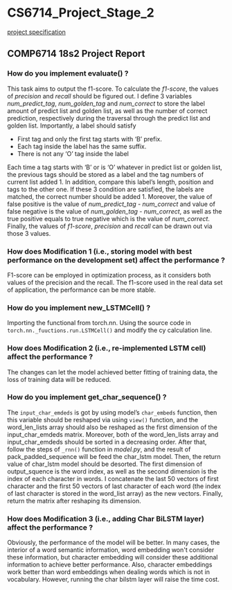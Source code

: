 # CS6714_Project_Stage_2
[project specification](https://github.com/zyjwarlock/CS6714_Project_Stage_2/blob/master/COMP6714%20Project%20Specification%20(stage%202).ipynb) 
## COMP6714 18s2 Project Report

### How do you implement evaluate() ?
This task aims to output the f1-score. To calculate the *f1-score*, the values of *precision* and *recall*
should be figured out. I define 3 variables *num_predict_tag*, *num_golden_tag* and *num_correct* to
store the label amount of predict list and golden list, as well as the number of correct prediction, respectively during the traversal through the predict list and golden list.
Importantly, a label should satisfy
 * First tag and only the first tag starts with ‘B’ prefix. 
 * Each tag inside the label has the same suffix.
 * There is not any ‘O’ tag inside the label
 
Each time a tag starts with ‘B’ or is ‘O’ whatever in predict list or golden list, the previous tags should be stored as a label and the tag numbers of current list added 1. In addition, compare this label’s length, position and tags to the other one. If these 3 condition are satisfied, the labels are matched, the correct number should be added 1.
Moreover, the value of false positive is the value of *num_predict_tag - num_correct* and value of false negative is the value of *num_golden_tag - num_correct*, as well as the true positive equals to true negative which is the value of *num_correct*.
Finally, the values of *f1-score*, *precision* and *recall* can be drawn out via those 3 values.

### How does Modification 1 (i.e., storing model with best performance on the development set) affect the performance ?
F1-score can be employed in optimization process, as it considers both values of the precision and the recall. The f1-score used in the real data set of application, the performance can be more stable.

### How do you implement new_LSTMCell() ?
Importing the functional from torch.nn.
Using the source code in ```torch.nn._fuuctions.run.LSTMCell()``` and modify the cy calculation line.
    
### How does Modification 2 (i.e., re-implemented LSTM cell) affect the performance ?
The changes can let the model achieved better fitting of training data, the loss of training data will be reduced.

### How do you implement get_char_sequence() ?
The ```input_char_emdeds``` is got by using model’s ```char_embeds``` function, then this variable should be reshaped via using ```view()``` function, and the word_len_lists array should also be reshaped as the first dimension of the input_char_emdeds matrix. Moreover, both of the word_len_lists array and input_char_emdeds should be sorted in a decreasing order. After that, follow the steps of ```_rnn()``` function in *model.py*, and the result of pack_padded_sequence will be feed the char_lstm model. Then, the return value of char_lstm model should be desorted. The first dimension of output_squence is the word index, as well as the second dimension is the index of each character
in words. I concatenate the last 50 vectors of first character and the first 50 vectors of last character of each word (the index of last character is stored in the word_list array) as the new vectors. Finally, return the matrix after reshaping its dimension.

### How does Modification 3 (i.e., adding Char BiLSTM layer) affect the performance ?
Obviously, the performance of the model will be better. In many cases, the interior of a word semantic information, word embedding won't consider these information, but character embedding will consider these additional information to achieve better performance. Also, character embeddings work better than word embeddings when dealing words which is not in vocabulary. However, running the char bilstm layer will raise the time cost.
   
